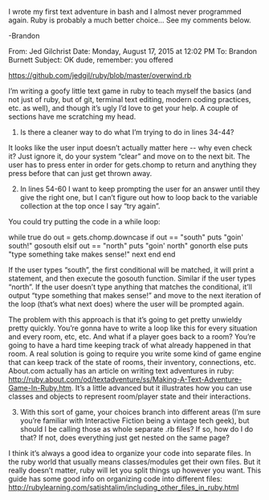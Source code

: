 I wrote my first text adventure in bash and I almost never programmed again. Ruby is probably a much better choice… See my comments below.

-Brandon

From: Jed Gilchrist
Date: Monday, August 17, 2015 at 12:02 PM
To: Brandon Burnett
Subject: OK dude, remember: you offered

https://github.com/jedgil/ruby/blob/master/overwind.rb

I’m writing a goofy little text game in ruby to teach myself the basics (and not just of ruby, but of git, terminal text editing, modern coding practices, etc. as well), and though it’s ugly I’d love to get your help. A couple of sections have me scratching my head.

1) Is there a cleaner way to do what I’m trying to do in lines 34-44?

It looks like the user input doesn’t actually matter here -- why even check it? Just ignore it, do your system “clear” and move on to the next bit. The user has to press enter in order for gets.chomp to return and anything they press before that can just get thrown away.

2) In lines 54-60 I want to keep prompting the user for an answer until they give the right one, but I can’t figure out how to loop back to the variable collection at the top once I say “try again”. 

You could try putting the code in a while loop:

while true do
  out = gets.chomp.downcase
  if out == "south"
    puts "goin' south!"
    gosouth
  elsif out == "north"
    puts "goin' north"
    gonorth
  else
    puts "type something take makes sense!"
    next
  end
end

If the user types “south”, the first conditional will be matched, it will print a statement, and then execute the gosouth function. Similar if the user types “north”. If the user doesn’t type anything that matches the conditional, it’ll output “type something that makes sense!” and move to the next iteration of the loop (that’s what next does) where the user will be prompted again.

The problem with this approach is that it’s going to get pretty unwieldy pretty quickly. You’re gonna have to write a loop like this for every situation and every room, etc, etc. And what if a player goes back to a room? You’re going to have a hard time keeping track of what already happened in that room. A real solution is going to require you write some kind of game engine that can keep track of the state of rooms, their inventory, connections, etc. About.com actually has an article on writing text adventures in ruby: http://ruby.about.com/od/textadventure/ss/Making-A-Text-Adventure-Game-In-Ruby.htm. It’s a little advanced but it illustrates how you can use classes and objects to represent room/player state and their interactions.

3) With this sort of game, your choices branch into different areas (I’m sure you’re familiar with Interactive Fiction being a vintage tech geek), but should I be calling those as whole separate .rb files? If so, how do I do that? If not, does everything just get nested on the same page?

I think it’s always a good idea to organize your code into separate files. In the ruby world that usually means classes/modules get their own files. But it really doesn’t matter, ruby will let you split things up however you want. This guide has some good info on organizing code into different files: http://rubylearning.com/satishtalim/including_other_files_in_ruby.html
